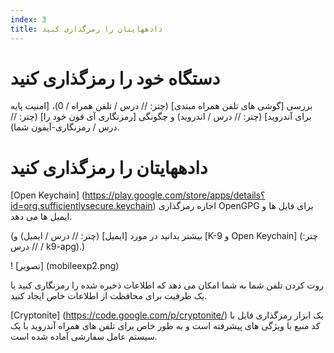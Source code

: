 ```yaml
---
index: 3
title: دادههایتان را رمزگذاری کنید
---
```

# دستگاه خود را رمزگذاری کنید

بررسی [گوشی های تلفن همراه مبتدی] (چتر: // درس / تلفن همراه / 0)، [امنیت پایه برای آندروید] (چتر: // درس / اندروید) و چگونگی [رمزنگاری آی فون خود را] (چتر: // درس / رمزنگاری-آیفون شما).

# دادههایتان را رمزگذاری کنید

[Open Keychain] (https://play.google.com/store/apps/details؟id=org.sufficientlysecure.keychain) اجازه  رمزگذاری OpenGPG برای فایل ها و ایمیل ها می دهد.

(بیشتر بدانید در مورد [ایمیل] (چتر: // درس / ایمیل) و [K-9 و Open Keychain] (چتر: // درس / k9-apg).)

! [تصویر] (mobileexp2.png)

روت کردن تلفن شما به شما امکان می دهد که اطلاعات ذخیره شده را رمزنگاری کنید یا یک ظرفیت برای محافظت از اطلاعات خاص ایجاد کنید.

[Cryptonite] (https://code.google.com/p/cryptonite/) یک ابزار رمزگذاری فایل با کد منبع با ویژگی های پیشرفته است و به طور خاص برای تلفن های همراه آندروید با یک سیستم عامل سفارشی آماده شده است.